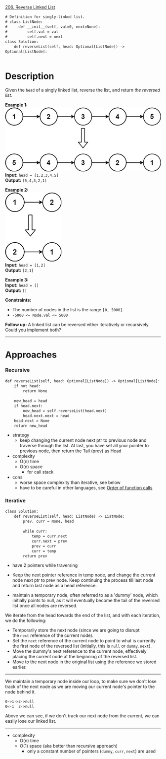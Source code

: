 [206. Reverse Linked List](https://leetcode.com/problems/reverse-linked-list/)

```
# Definition for singly-linked list.
# class ListNode:
#     def __init__(self, val=0, next=None):
#         self.val = val
#         self.next = next
class Solution:
    def reverseList(self, head: Optional[ListNode]) -> Optional[ListNode]:
        
```

# Description
Given the `head` of a singly linked list, reverse the list, and return _the reversed list_.

**Example 1:**  
![](!assets/attachments/Pasted%20image%2020240227105112.png)  
**Input:** `head = [1,2,3,4,5]`  
**Output:** `[5,4,3,2,1]`  

**Example 2:**  
![](!assets/attachments/Pasted%20image%2020240227105133.png)  
**Input:** `head = [1,2]`  
**Output:** `[2,1]`  

**Example 3:**  
**Input:** `head = []`  
**Output:** `[]`  

**Constraints:**
- The number of nodes in the list is the range `[0, 5000]`.
- `-5000 <= Node.val <= 5000`

**Follow up:** A linked list can be reversed either iteratively or recursively. Could you implement both?

---




# Approaches
### Recursive
```
def reverseList(self, head: Optional[ListNode]) -> Optional[ListNode]:
	if not head:
		return None

	new_head = head
	if head.next:
		new_head = self.reverseList(head.next)
		head.next.next = head
	head.next = None
	return new_head
```
- strategy
	- keep changing the current node next ptr to previous node and traverse through the list. At last, you have set all your pointer to previous node, then return the Tail (prev) as Head
- complexity
	- O(n) time
	- O(n) space
		- for call stack
- cons
	- worse space complexity than iterative, see below
	- have to be careful in other languages, see [Order of function calls](../Blurbs/Order%20of%20function%20calls.md)




### Iterative
```
class Solution:
    def reverseList(self, head: ListNode) -> ListNode:
        prev, curr = None, head

        while curr:
            temp = curr.next
            curr.next = prev
            prev = curr
            curr = temp
        return prev
```



- have 2 pointers while traversing
- Keep the next pointer reference in temp node, and change the current node next ptr to prev node. Keep continuing the process till last node and return last node as a head reference.


- maintain a temporary node, often referred to as a 'dummy' node, which initially points to null, as it will eventually become the tail of the reversed list once all nodes are reversed.

We iterate from the head towards the end of the list, and with each iteration, we do the following:

- Temporarily store the next node (since we are going to disrupt the `next` reference of the current node).
- Set the `next` reference of the current node to point to what is currently the first node of the reversed list (initially, this is `null` or `dummy.next`).
- Move the dummy's next reference to the current node, effectively placing the current node at the beginning of the reversed list.
- Move to the next node in the original list using the reference we stored earlier.

---


We maintain a temporary node inside our loop, to make sure we don't lose track of the next node as we are moving our current node's pointer to the node behind it.

```
0->1->2->null
0<-1  2->null
```

Above we can see, if we don't track our next node from the current, we can easily lose our linked list.


---


- complexity
	- O(n) time
	- O(1) space (aka better than recursive approach)
		- only a constant number of pointers (`dummy`, `curr`, `next`) are used
